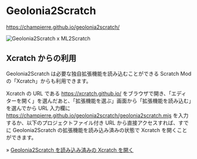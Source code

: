 # Geolonia2Scratch

https://champierre.github.io/geolonia2scratch/

![Geolonia2Scratch x ML2Scratch](images/geolonia-ml.gif)

## Xcratch からの利用

Geolonia2Scratch は必要な独自拡張機能を読み込むことができる Scratch Mod の「Xcratch」からも利用できます。

Xcratch の URL である https://xcratch.github.io/ をブラウザで開き、「エディターを開く」を選んだあと、「拡張機能を選ぶ」画面から「拡張機能を読み込む」を選んでから URL 入力欄に https://champierre.github.io/geolonia2scratch/geolonia2scratch.mjs を入力するか、以下のプロジェクトファイル付き URL から直接アクセスすれば、すでに Geolonia2Scratch の拡張機能を読み込み済みの状態で Xcratch を開くことができます。

» [Geolonia2Scratch を読み込み済みの Xcratch を開く](https://xcratch.github.io/editor/#https://champierre.github.io/geolonia2scratch/sample.sb3)
